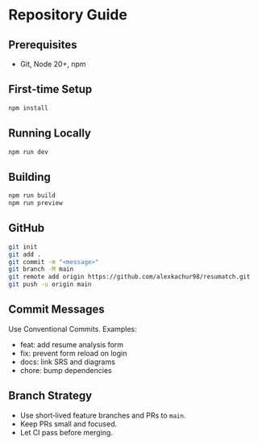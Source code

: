 # Repository Guide

## Prerequisites
- Git, Node 20+, npm

## First‑time Setup
```bash
npm install
```

## Running Locally
```bash
npm run dev
```

## Building
```bash
npm run build
npm run preview
```

## GitHub
```bash
git init
git add .
git commit -m "<message>"
git branch -M main
git remote add origin https://github.com/alexkachur98/resumatch.git
git push -u origin main
```

## Commit Messages
Use Conventional Commits. Examples:

- feat: add resume analysis form
- fix: prevent form reload on login
- docs: link SRS and diagrams
- chore: bump dependencies

## Branch Strategy
- Use short‑lived feature branches and PRs to `main`.
- Keep PRs small and focused.
- Let CI pass before merging.